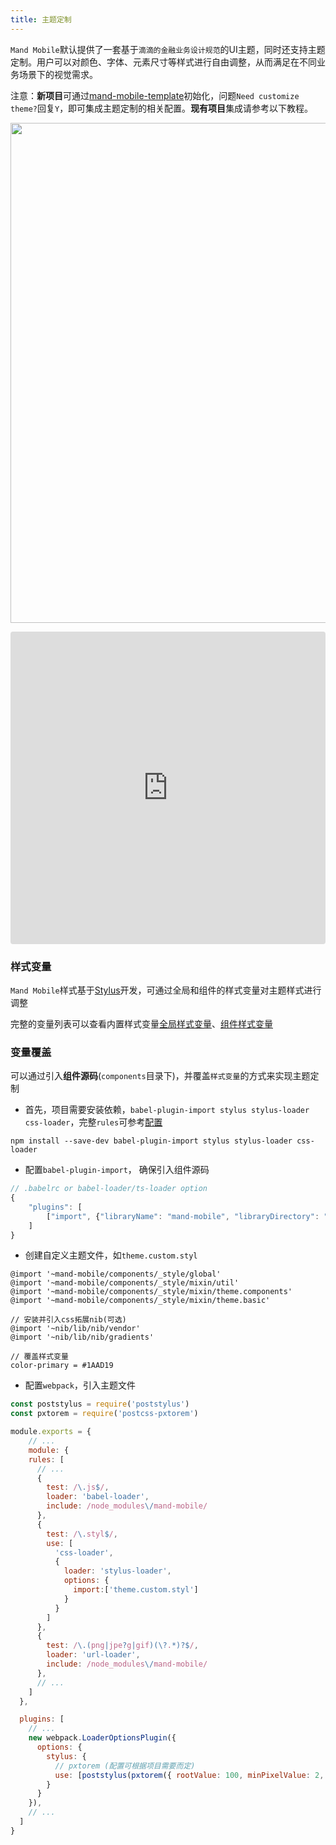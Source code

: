 ```yaml
---
title: 主题定制
---
```


`Mand Mobile`默认提供了一套基于`滴滴的金融业务设计规范`的UI主题，同时还支持主题定制。用户可以对颜色、字体、元素尺寸等样式进行自由调整，从而满足在不同业务场景下的视觉需求。

注意：**新项目**可通过[mand-mobile-template](https://github.com/mand-mobile/mand-mobile-template)初始化，问题`Need customize theme?`回复`Y`，即可集成主题定制的相关配置。**现有项目**集成请参考以下教程。

<p>
  <img src="http://static.galileo.xiaojukeji.com/static/tms/other/mand-theme.jpg" width="800">
</p>

<iframe src="https://codesandbox.io/embed/mand-mobile-custom-theme-ofbut?fontsize=12&module=%2Fsrc%2Fassets%2Ftheme.custom.styl" title="Mand Mobile Custom Theme" allow="geolocation; microphone; camera; midi; vr; accelerometer; gyroscope; payment; ambient-light-sensor; encrypted-media" style="width:100%; height:500px; border:0; border-radius: 4px; overflow:hidden;" sandbox="allow-modals allow-forms allow-popups allow-scripts allow-same-origin"></iframe>


### 样式变量

`Mand Mobile`样式基于<a href="http://stylus-lang.com/" target="_blank">Stylus</a>开发，可通过全局和组件的样式变量对主题样式进行调整

完整的变量列表可以查看内置样式变量<a href="https://github.com/didi/mand-mobile/blob/master/components/_style/mixin/theme.basic.styl" target="_blank">全局样式变量</a>、<a href="https://github.com/didi/mand-mobile/blob/master/components/_style/mixin/theme.components.styl" target="_blank">组件样式变量</a>

### 变量覆盖

可以通过引入**组件源码**(`components`目录下)，并覆盖`样式变量`的方式来实现主题定制

* 首先，项目需要安装依赖，`babel-plugin-import stylus stylus-loader css-loader`，完整`rules`可参考[配置](https://github.com/didi/mand-mobile/blob/master/build/webpack/webpack.base.conf.js)

```shell
npm install --save-dev babel-plugin-import stylus stylus-loader css-loader
```
* 配置`babel-plugin-import`， 确保引入组件源码

```javascript
// .babelrc or babel-loader/ts-loader option
{
    "plugins": [
        ["import", {"libraryName": "mand-mobile", "libraryDirectory": "components"}],
    ]
}
```
* 创建自定义主题文件，如`theme.custom.styl`

```stylus
@import '~mand-mobile/components/_style/global'
@import '~mand-mobile/components/_style/mixin/util'
@import '~mand-mobile/components/_style/mixin/theme.components'
@import '~mand-mobile/components/_style/mixin/theme.basic'

// 安装并引入css拓展nib(可选)
@import '~nib/lib/nib/vendor'
@import '~nib/lib/nib/gradients'

// 覆盖样式变量
color-primary = #1AAD19
```

* 配置`webpack`，引入主题文件

```javascript
const poststylus = require('poststylus')
const pxtorem = require('postcss-pxtorem')

module.exports = {
	// ...
	module: {
    rules: [
      // ...
      {
        test: /\.js$/,
        loader: 'babel-loader',
        include: /node_modules\/mand-mobile/
      },
      {
        test: /\.styl$/,
        use: [
          'css-loader',
          {
            loader: 'stylus-loader',
            options: {
              import:['theme.custom.styl']
            }
          }
        ]
      },
      {
        test: /\.(png|jpe?g|gif)(\?.*)?$/,
        loader: 'url-loader',
        include: /node_modules\/mand-mobile/
      },
      // ...
    ]
  },

  plugins: [
    // ...
    new webpack.LoaderOptionsPlugin({
      options: {
        stylus: {
          // pxtorem (配置可根据项目需要而定)
          use: [poststylus(pxtorem({ rootValue: 100, minPixelValue: 2, propWhiteList: [] }))]
        }
      }
    }),
    // ...
  ]
}
```

